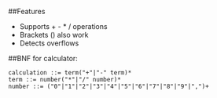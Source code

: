 
##Features
- Supports + - * / operations
- Brackets () also work
- Detects overflows


##BNF for calculator:

    calculation ::= term("+"|"-" term)*
    term ::= number("*"|"/" number)*
    number ::= ("0"|"1"|"2"|"3"|"4"|"5"|"6"|"7"|"8"|"9"|",")+
